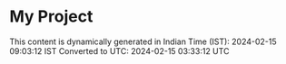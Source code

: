 # My Project

This content is dynamically generated in Indian Time (IST): 2024-02-15 09:03:12 IST
Converted to UTC: 2024-02-15 03:33:12 UTC
